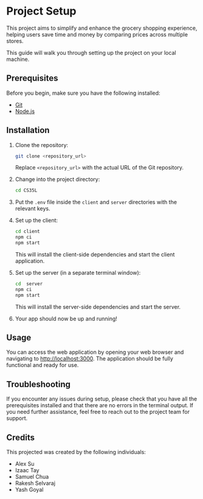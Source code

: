 # Project Setup

This project aims to simplify and enhance the grocery shopping experience, helping users save time and money by comparing prices across multiple stores.

This guide will walk you through setting up the project on your local machine.

## Prerequisites

Before you begin, make sure you have the following installed:

- [Git](https://git-scm.com/)
- [Node.js](https://nodejs.org/)

## Installation

1. Clone the repository:

   ```sh
   git clone <repository_url>
   ```

   Replace `<repository_url>` with the actual URL of the Git repository.

2. Change into the project directory:

   ```sh
   cd CS35L
   ```
3. Put the `.env` file inside the `client` and `server` directories with the relevant keys.

  
4. Set up the client:

   ```sh
   cd client
   npm ci
   npm start
   ```

   This will install the client-side dependencies and start the client application.

5. Set up the server (in a separate terminal window):

   ```sh
   cd  server
   npm ci
   npm start
   ```

   This will install the server-side dependencies and start the server.

6. Your app should now be up and running!

## Usage

You can access the web application by opening your web browser and navigating to [http://localhost:3000](http://localhost:3000). The application should be fully functional and ready for use.

## Troubleshooting

If you encounter any issues during setup, please check that you have all the prerequisites installed and that there are no errors in the terminal output. If you need further assistance, feel free to reach out to the project team for support.

## Credits

This projected was created by the following individuals:
- Alex Su
- Izaac Tay
- Samuel Chua
- Rakesh Selvaraj
- Yash Goyal